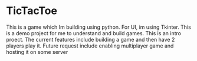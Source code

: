 # TicTacToe

This is a game which Im building using python. For UI, im using Tkinter. This is a demo project for me to understand and build games. This is an intro proect. The current features include building a game and then have 2 players play it. Future request include enabling multiplayer game and hosting it on some server
